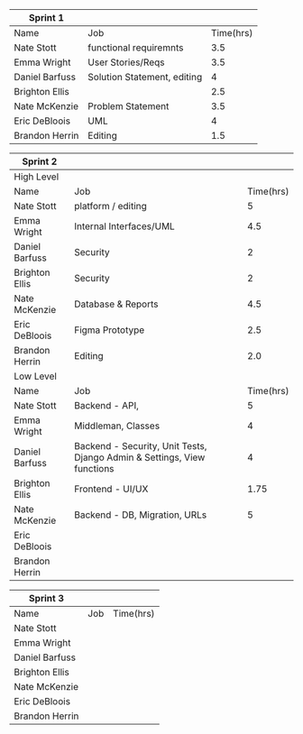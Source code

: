| Sprint 1       |                         |           |   
|----------------|-------------------------|-----------|
| Name           | Job                     | Time(hrs) |  
| Nate Stott     | functional requiremnts  | 3.5       |   
| Emma Wright    | User Stories/Reqs       | 3.5       |  
| Daniel Barfuss | Solution Statement, editing                                    | 4         |  
| Brighton Ellis |                         | 2.5       |   
| Nate McKenzie  | Problem Statement       | 3.5       |   
| Eric DeBloois  | UML                     | 4         |   
| Brandon Herrin | Editing                 | 1.5       |   

| Sprint 2       |                                     |           |   
|----------------|-------------------------------------|-----------|
| High Level     |                                     |           |   
| Name           | Job                                 | Time(hrs) |   
| Nate Stott     | platform / editing                  | 5         |   
| Emma Wright    | Internal Interfaces/UML             | 4.5       |   
| Daniel Barfuss | Security                            | 2         |   
| Brighton Ellis | Security                            | 2         |   
| Nate McKenzie  | Database & Reports                  | 4.5       |   
| Eric DeBloois  | Figma Prototype                     | 2.5       |   
| Brandon Herrin | Editing                             | 2.0       |   
| Low Level      |                                     |           |   
| Name           | Job                                 | Time(hrs) |   
| Nate Stott     | Backend - API,                      | 5         |   
| Emma Wright    | Middleman, Classes                  | 4         |   
| Daniel Barfuss | Backend - Security, Unit Tests, Django Admin & Settings, View functions                                    | 4          |   
| Brighton Ellis | Frontend - UI/UX                    | 1.75      |   
| Nate McKenzie  | Backend - DB, Migration, URLs       | 5         |   
| Eric DeBloois  |                                     |           |   
| Brandon Herrin |                                     |           |   

| Sprint 3       |     |           |   
|----------------|-----|-----------|
| Name           | Job | Time(hrs) | 
| Nate Stott     |     |           |   
| Emma Wright    |     |           |   
| Daniel Barfuss |     |           |   
| Brighton Ellis |     |           |   
| Nate McKenzie  |     |           |   
| Eric DeBloois  |     |           |   
| Brandon Herrin |     |           |   
